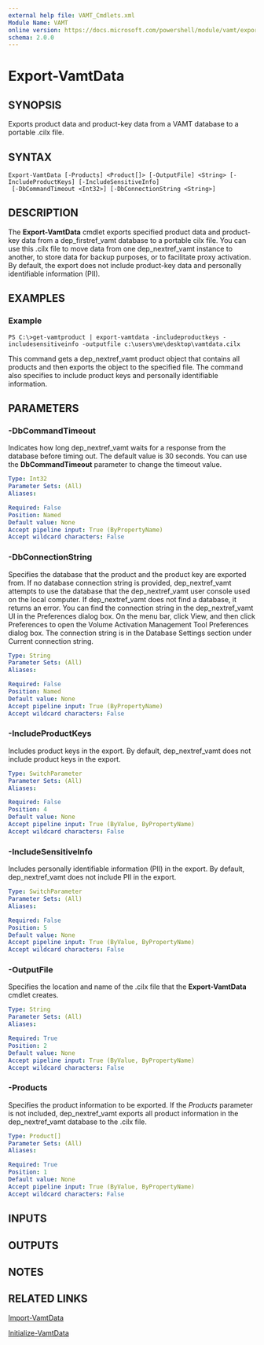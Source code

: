 ```yaml
---
external help file: VAMT_Cmdlets.xml
Module Name: VAMT
online version: https://docs.microsoft.com/powershell/module/vamt/export-vamtdata?view=windowsserver2012-ps&wt.mc_id=ps-gethelp
schema: 2.0.0
---
```


# Export-VamtData

## SYNOPSIS
Exports product data and product-key data from a VAMT database to a portable .cilx file.

## SYNTAX

```
Export-VamtData [-Products] <Product[]> [-OutputFile] <String> [-IncludeProductKeys] [-IncludeSensitiveInfo]
 [-DbCommandTimeout <Int32>] [-DbConnectionString <String>]
```

## DESCRIPTION
The **Export-VamtData** cmdlet exports specified product data and product-key data from a dep_firstref_vamt database to a portable cilx file.
You can use this .cilx file to move data from one dep_nextref_vamt instance to another, to store data for backup purposes, or to facilitate proxy activation.
By default, the export does not include product-key data and personally identifiable information (PII).

## EXAMPLES

### Example
```
PS C:\>get-vamtproduct | export-vamtdata -includeproductkeys -includesensitiveinfo -outputfile c:\users\me\desktop\vamtdata.cilx
```

This command gets a dep_nextref_vamt product object that contains all products and then exports the object to the specified file.
The command also specifies to include product keys and personally identifiable information.

## PARAMETERS

### -DbCommandTimeout
Indicates how long dep_nextref_vamt waits for a response from the database before timing out.
The default value is 30 seconds.
You can use the **DbCommandTimeout** parameter to change the timeout value.

```yaml
Type: Int32
Parameter Sets: (All)
Aliases: 

Required: False
Position: Named
Default value: None
Accept pipeline input: True (ByPropertyName)
Accept wildcard characters: False
```

### -DbConnectionString
Specifies the database that the product and the product key are exported from.
If no database connection string is provided, dep_nextref_vamt attempts to use the database that the dep_nextref_vamt user console used on the local computer.
If dep_nextref_vamt does not find a database, it returns an error.
You can find the connection string in the dep_nextref_vamt UI in the Preferences dialog box.
On the menu bar, click View, and then click Preferences to open the Volume Activation Management Tool Preferences dialog box.
The connection string is in the Database Settings section under Current connection string.

```yaml
Type: String
Parameter Sets: (All)
Aliases: 

Required: False
Position: Named
Default value: None
Accept pipeline input: True (ByPropertyName)
Accept wildcard characters: False
```

### -IncludeProductKeys
Includes product keys in the export.
By default, dep_nextref_vamt does not include product keys in the export.

```yaml
Type: SwitchParameter
Parameter Sets: (All)
Aliases: 

Required: False
Position: 4
Default value: None
Accept pipeline input: True (ByValue, ByPropertyName)
Accept wildcard characters: False
```

### -IncludeSensitiveInfo
Includes personally identifiable information (PII) in the export.
By default, dep_nextref_vamt does not include PII in the export.

```yaml
Type: SwitchParameter
Parameter Sets: (All)
Aliases: 

Required: False
Position: 5
Default value: None
Accept pipeline input: True (ByValue, ByPropertyName)
Accept wildcard characters: False
```

### -OutputFile
Specifies the location and name of the .cilx file that the **Export-VamtData** cmdlet creates.

```yaml
Type: String
Parameter Sets: (All)
Aliases: 

Required: True
Position: 2
Default value: None
Accept pipeline input: True (ByValue, ByPropertyName)
Accept wildcard characters: False
```

### -Products
Specifies the product information to be exported.
If the *Products* parameter is not included, dep_nextref_vamt exports all product information in the dep_nextref_vamt database to the .cilx file.

```yaml
Type: Product[]
Parameter Sets: (All)
Aliases: 

Required: True
Position: 1
Default value: None
Accept pipeline input: True (ByValue, ByPropertyName)
Accept wildcard characters: False
```

## INPUTS

## OUTPUTS

## NOTES

## RELATED LINKS

[Import-VamtData](./Import-VamtData.md)

[Initialize-VamtData](./Initialize-VamtData.md)

